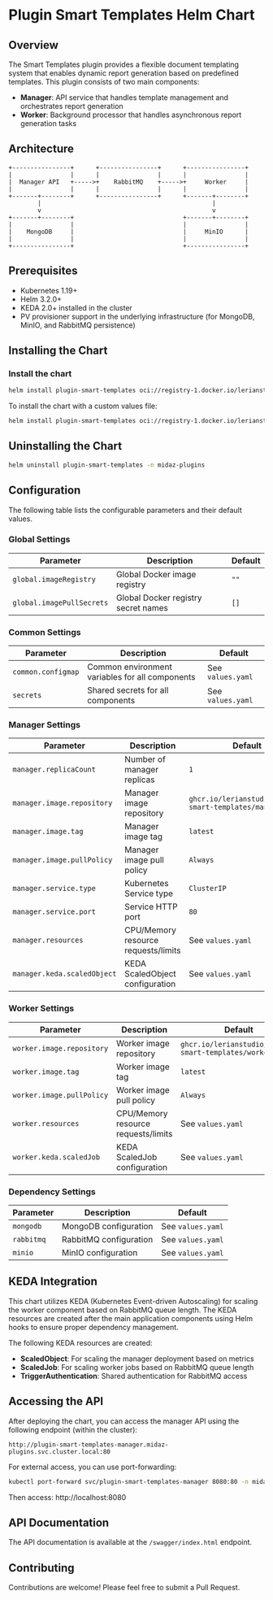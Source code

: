 # Plugin Smart Templates Helm Chart

## Overview

The Smart Templates plugin provides a flexible document templating system that enables dynamic report generation based on predefined templates. This plugin consists of two main components:

- **Manager**: API service that handles template management and orchestrates report generation
- **Worker**: Background processor that handles asynchronous report generation tasks

## Architecture

```
+----------------+      +----------------+      +----------------+
|                |      |                |      |                |
|  Manager API   +----->+    RabbitMQ    +----->+     Worker     |
|                |      |                |      |                |
+-------+--------+      +----------------+      +-------+--------+
        |                                               |
        v                                               v
+-------+--------+                              +-------+--------+
|                |                              |                |
|    MongoDB     |                              |     MinIO      |
|                |                              |                |
+----------------+                              +----------------+
```

## Prerequisites

- Kubernetes 1.19+
- Helm 3.2.0+
- KEDA 2.0+ installed in the cluster
- PV provisioner support in the underlying infrastructure (for MongoDB, MinIO, and RabbitMQ persistence)

## Installing the Chart

### Install the chart

```bash
helm install plugin-smart-templates oci://registry-1.docker.io/lerianstudio/plugin-smart-templates-helm --version <> -n midaz-plugins --create-namespace
```

To install the chart with a custom values file:

```bash
helm install plugin-smart-templates oci://registry-1.docker.io/lerianstudio/plugin-smart-templates-helm --version <> -n midaz-plugins -f my-values.yaml
```

## Uninstalling the Chart

```bash
helm uninstall plugin-smart-templates -n midaz-plugins
```

## Configuration

The following table lists the configurable parameters and their default values.

### Global Settings

| Parameter | Description | Default |
|-----------|-------------|---------|
| `global.imageRegistry` | Global Docker image registry | `""` |
| `global.imagePullSecrets` | Global Docker registry secret names | `[]` |

### Common Settings

| Parameter | Description | Default |
|-----------|-------------|---------|
| `common.configmap` | Common environment variables for all components | See `values.yaml` |
| `secrets` | Shared secrets for all components | See `values.yaml` |

### Manager Settings

| Parameter | Description | Default |
|-----------|-------------|---------|
| `manager.replicaCount` | Number of manager replicas | `1` |
| `manager.image.repository` | Manager image repository | `ghcr.io/lerianstudio/plugin-smart-templates/manager` |
| `manager.image.tag` | Manager image tag | `latest` |
| `manager.image.pullPolicy` | Manager image pull policy | `Always` |
| `manager.service.type` | Kubernetes Service type | `ClusterIP` |
| `manager.service.port` | Service HTTP port | `80` |
| `manager.resources` | CPU/Memory resource requests/limits | See `values.yaml` |
| `manager.keda.scaledObject` | KEDA ScaledObject configuration | See `values.yaml` |

### Worker Settings

| Parameter | Description | Default |
|-----------|-------------|---------|
| `worker.image.repository` | Worker image repository | `ghcr.io/lerianstudio/plugin-smart-templates/worker` |
| `worker.image.tag` | Worker image tag | `latest` |
| `worker.image.pullPolicy` | Worker image pull policy | `Always` |
| `worker.resources` | CPU/Memory resource requests/limits | See `values.yaml` |
| `worker.keda.scaledJob` | KEDA ScaledJob configuration | See `values.yaml` |

### Dependency Settings

| Parameter | Description | Default |
|-----------|-------------|---------|
| `mongodb` | MongoDB configuration | See `values.yaml` |
| `rabbitmq` | RabbitMQ configuration | See `values.yaml` |
| `minio` | MinIO configuration | See `values.yaml` |

## KEDA Integration

This chart utilizes KEDA (Kubernetes Event-driven Autoscaling) for scaling the worker component based on RabbitMQ queue length. The KEDA resources are created after the main application components using Helm hooks to ensure proper dependency management.

The following KEDA resources are created:

- **ScaledObject**: For scaling the manager deployment based on metrics
- **ScaledJob**: For scaling worker jobs based on RabbitMQ queue length
- **TriggerAuthentication**: Shared authentication for RabbitMQ access

## Accessing the API

After deploying the chart, you can access the manager API using the following endpoint (within the cluster):

```
http://plugin-smart-templates-manager.midaz-plugins.svc.cluster.local:80
```

For external access, you can use port-forwarding:

```bash
kubectl port-forward svc/plugin-smart-templates-manager 8080:80 -n midaz-plugins
```

Then access: http://localhost:8080

## API Documentation

The API documentation is available at the `/swagger/index.html` endpoint.

## Contributing

Contributions are welcome! Please feel free to submit a Pull Request.
